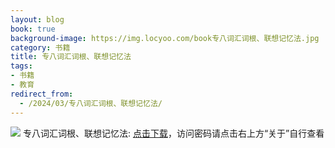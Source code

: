 ```yaml
---
layout: blog
book: true
background-image: https://img.locyoo.com/book专八词汇词根、联想记忆法.jpg
category: 书籍
title: 专八词汇词根、联想记忆法
tags:
- 书籍
- 教育
redirect_from:
  - /2024/03/专八词汇词根、联想记忆法/
---
```

![](https://img.locyoo.com/book专八词汇词根、联想记忆法.jpg)
专八词汇词根、联想记忆法: <a name = "ref1" href="https://url18.ctfile.com/f/50983618-1380725314-4afdda?p=3619">点击下载</a>，访问密码请点击右上方“关于”自行查看